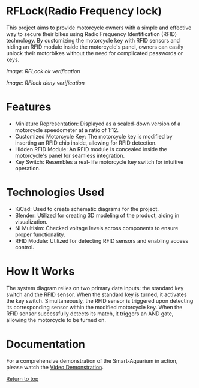 # RFLock(Radio Frequency lock)
This project aims to provide motorcycle owners with a simple and effective way to secure their bikes using Radio Frequency Identification (RFID) technology. By customizing the motorcycle key with RFID sensors and hiding an RFID module inside the motorcycle's panel, owners can easily unlock their motorbikes without the need for complicated passwords or keys.



*Image: RFLock ok verification*

*Image: RFlock deny verification*

# Features
- Miniature Representation: Displayed as a scaled-down version of a motorcycle speedometer at a ratio of 1:12.
- Customized Motorcycle Key: The motorcycle key is modified by inserting an RFID chip inside, allowing for RFID detection.
- Hidden RFID Module: An RFID module is concealed inside the motorcycle's panel for seamless integration.
- Key Switch: Resembles a real-life motorcycle key switch for intuitive operation.
# Technologies Used
- KiCad: Used to create schematic diagrams for the project.
- Blender: Utilized for creating 3D modeling of the product, aiding in visualization.
- NI Multisim: Checked voltage levels across components to ensure proper functionality.
- RFID Module: Utilized for detecting RFID sensors and enabling access control.

# How It Works
The system diagram relies on two primary data inputs: the standard key switch and the RFID sensor. When the standard key is turned, it activates the key switch. Simultaneously, the RFID sensor is triggered upon detecting its corresponding sensor within the modified motorcycle key. When the RFID sensor successfully detects its match, it triggers an AND gate, allowing the motorcycle to be turned on.
# Documentation

For a comprehensive demonstration of the Smart-Aquarium in action, please watch the [Video Demonstration](https://drive.google.com/file/d/1OCX7r5Hs2Rc73Zu4nhF_WHBZBUdhfXhH/view?usp=drive_link).


[Return to top](https://github.com/RaphaelNazareth/RFlock)

